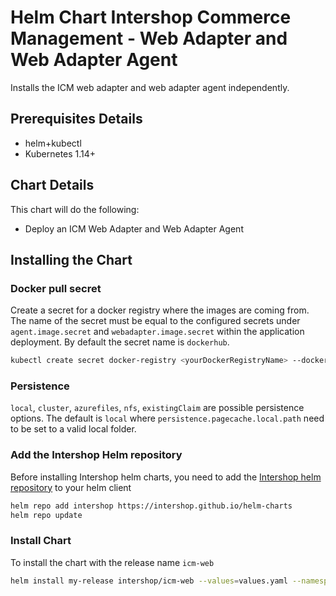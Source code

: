 # Helm Chart Intershop Commerce Management - Web Adapter and Web Adapter Agent

Installs the ICM web adapter and web adapter agent independently.

## Prerequisites Details

* helm+kubectl
* Kubernetes 1.14+

## Chart Details

This chart will do the following:

* Deploy an ICM Web Adapter and Web Adapter Agent

## Installing the Chart

### Docker pull secret

Create a secret for a docker registry where the images are coming from. The name of the secret must be equal to the configured secrets under `agent.image.secret` and `webadapter.image.secret` within the application deployment. By default the secret name is `dockerhub`.

```bash
kubectl create secret docker-registry <yourDockerRegistryName> --docker-server=<yourDockerRegistryServer> --docker-username=<yourUsername> --docker-password=<yourPassword> --docker-email=<yourEmail>
```

### Persistence

`local`, `cluster`, `azurefiles`, `nfs`, `existingClaim` are possible persistence options.
The default is `local` where `persistence.pagecache.local.path` need to be set to a valid local folder.

### Add the Intershop Helm repository

Before installing Intershop helm charts, you need to add the [Intershop helm repository](https://intershop.github.io/helm-charts) to your helm client

```bash
helm repo add intershop https://intershop.github.io/helm-charts
helm repo update
```

### Install Chart

To install the chart with the release name `icm-web`

```bash
helm install my-release intershop/icm-web --values=values.yaml --namespace icm-web
```
